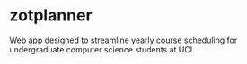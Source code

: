 # zotplanner
Web app designed to streamline yearly course scheduling for undergraduate computer science students at UCI
